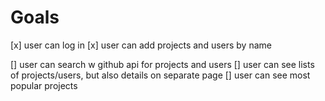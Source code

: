 # Goals

  [x] user can log in
  [x] user can add projects and users by name

  [] user can search w github api for projects and users
  [] user can see lists of projects/users, but also details on separate page
  [] user can see most popular projects
